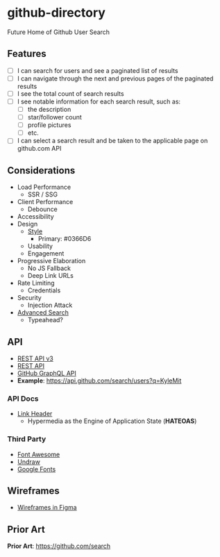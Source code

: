 # github-directory

Future Home of Github User Search


## Features

* [ ] I can search for users and see a paginated list of results
* [ ] I can navigate through the next and previous pages of the paginated results
* [ ] I see the total count of search results
* [ ] I see notable information for each search result, such as:
  * [ ] the description
  * [ ] star/follower count
  * [ ] profile pictures
  * [ ] etc.
* [ ] I can select a search result and be taken to the applicable page on github.com API

## Considerations

* Load Performance
  * SSR / SSG
* Client Performance
  * Debounce
* Accessibility
* Design
  * [Style](https://primer.style/css/)
    * Primary: #0366D6
  * Usability
  * Engagement
* Progressive Elaboration
  * No JS Fallback
  * Deep Link URLs
* Rate Limiting
  * Credentials
* Security
  * Injection Attack
* [Advanced Search](https://docs.github.com/en/github/searching-for-information-on-github/searching-users#search-only-users-or-organizations)
  * Typeahead?

## API

* [REST API v3](https://developer.github.com/v3/search/)
* [REST API](https://docs.github.com/en/rest/reference/search)
* [GitHub GraphQL API](https://docs.github.com/en/graphql)
* **Example**: https://api.github.com/search/users?q=KyleMit

### API Docs

* [Link Header](https://developer.github.com/v3/#link-header)
  * Hypermedia as the Engine of Application State (**HATEOAS**)

### Third Party

* [Font Awesome](https://fontawesome.com/)
* [Undraw](https://undraw.co/)
* [Google Fonts](https://fonts.google.com/)

## Wireframes

* [Wireframes in Figma](https://www.figma.com/file/ROlxCsfRdOdYPJpQEs0aeB/Github-Directory)

## Prior Art

**Prior Art**: https://github.com/search
